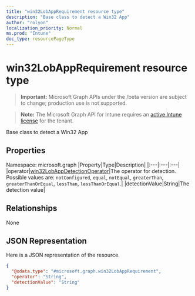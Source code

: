 ```yaml
---
title: "win32LobAppRequirement resource type"
description: "Base class to detect a Win32 App"
author: "rolyon"
localization_priority: Normal
ms.prod: "Intune"
doc_type: resourcePageType
---
```


# win32LobAppRequirement resource type

> **Important:** Microsoft Graph APIs under the /beta version are subject to change; production use is not supported.

> **Note:** The Microsoft Graph API for Intune requires an [active Intune license](https://go.microsoft.com/fwlink/?linkid=839381) for the tenant.

Base class to detect a Win32 App

## Properties

Namespace: microsoft.graph
|Property|Type|Description|
|:---|:---|:---|
|operator|[win32LobAppDetectionOperator](../resources/intune-apps-win32lobappdetectionoperator.md)|The operator for detection. Possible values are: `notConfigured`, `equal`, `notEqual`, `greaterThan`, `greaterThanOrEqual`, `lessThan`, `lessThanOrEqual`.|
|detectionValue|String|The detection value|

## Relationships
None

## JSON Representation
Here is a JSON representation of the resource.
<!-- {
  "blockType": "resource",
  "@odata.type": "microsoft.graph.win32LobAppRequirement"
}
-->
``` json
{
  "@odata.type": "#microsoft.graph.win32LobAppRequirement",
  "operator": "String",
  "detectionValue": "String"
}
```



